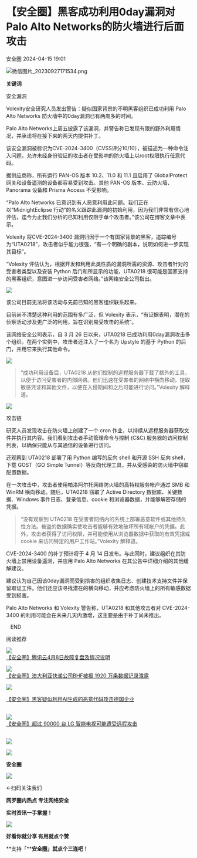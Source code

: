 #  【安全圈】黑客成功利用0day漏洞对Palo Alto Networks的防火墙进行后面攻击   
 安全圈   2024-04-15 19:01  
  
![](https://mmbiz.qpic.cn/sz_mmbiz_png/aBHpjnrGylgOvEXHviaXu1fO2nLov9bZ055v7s8F6w1DD1I0bx2h3zaOx0Mibd5CngBwwj2nTeEbupw7xpBsx27Q/640?wx_fmt=png&from=appmsg "微信图片_20230927171534.png")  
  
  
**关键词**  
  
  
  
安全漏洞  
  
  
Volexity安全研究人员发出警告：疑似国家背景的不明黑客组织已成功利用 Palo Alto Networks 防火墙中的0day漏洞已有两周多的时间。  
  
Palo Alto Networks上周五披露了该漏洞，并警告称已发现有限的野外利用情况，并承诺将在接下来的两天内提供补丁。  
  
该安全漏洞被标识为CVE-2024-3400（CVSS评分10/10），被描述为一种命令注入问题，允许未经身份验证的攻击者在受影响的防火墙上以root权限执行任意代码。   
  
据供应商称，所有运行 PAN-OS 版本 10.2、11.0 和 11.1 且启用了 GlobalProtect 网关和设备遥测的设备都容易受到攻击。其他 PAN-OS 版本、云防火墙、Panorama 设备和 Prisma Access 不受影响。  
  
“Palo Alto Networks 已意识到有人恶意利用此问题。我们正在以“MidnightEclipse 行动”的名义跟踪此漏洞的初始利用，因为我们非常有信心地评估，迄今为止我们分析的已知利用仅限于单个攻击者。”该公司在博客文章中表示。  
  
Volexity 将CVE-2024-3400 漏洞归因于一个有国家背景的黑客，追踪编号为“UTA0218”，攻击者似乎能力很强，“有一个明确的剧本，说明如何进一步实现其目标”。  
  
“Volexity 评估认为，根据开发和利用此类性质的漏洞所需的资源、攻击者针对的受害者类型以及安装 Python 后门和所显示的功能，UTA0218 很可能是国家支持的黑客组织，意图进一步访问受害者网络。”该网络安全公司指出。  
  
![](https://mmbiz.qpic.cn/sz_mmbiz_png/aBHpjnrGylhL7AkAic8rrvibTc7lyAaIfhLSBNbgcXfHwLHo0MfvKibwgHXpYicIQAHSl0VwZCS7icaH2eMicNiaOcpgw/640?wx_fmt=png&from=appmsg "")  
  
该公司目前无法将该活动与先前已知的黑客组织联系起来。  
  
目前尚不清楚这种利用的范围有多广泛，但 Volexity 表示，“有证据表明，潜在的侦察活动涉及更广泛的利用，旨在识别易受攻击的系统”。  
  
该网络安全公司表示，自 3 月 26 日以来，UTA0218 已成功利用0day漏洞攻击多个组织。在两个实例中，攻击者还注入了一个名为 Upstyle 的基于 Python 的后门，并用它来执行其他命令。  
  
![](https://mmbiz.qpic.cn/sz_mmbiz_png/aBHpjnrGylhL7AkAic8rrvibTc7lyAaIfhm4MDsKSGbAIGeAfgoqiclkkZtF7lCOcRjyiapGiah81bPa78JIhtIcFFQ/640?wx_fmt=png&from=appmsg "")  
> “成功利用设备后，UTA0218 从他们控制的远程服务器下载了额外的工具，以便于访问受害者的内部网络。他们迅速在受害者的网络中横向移动，提取敏感凭证和其他文件，以便在入侵期间和之后可能进行访问。”Volexity 解释道。  
  
  
![](https://mmbiz.qpic.cn/sz_mmbiz_png/aBHpjnrGylhL7AkAic8rrvibTc7lyAaIfhlfVibakR3VX1YYicmtEDRMN2Srl9IObBbq8o8pIMsz41SWY8UZw2RjibA/640?wx_fmt=png&from=appmsg "")  
  
攻击链  
  
研究人员发现攻击在防火墙上创建了一个 cron 作业，以持续从远程服务器获取文件并执行其内容。我们看到攻击者手动管理命令与控制 (C&C) 服务器的访问控制列表，以确保只能从与其通信的设备进行访问。  
  
还观察到 UTA0218 部署了用 Python 编写的反向 shell 和开源 SSH 反向 shell，下载 GOST（GO Simple Tunnel）等反向代理工具，并从受感染的防火墙中窃取配置数据。  
  
在一次攻击中，攻击者使用帕洛阿尔托网络防火墙的高特权服务帐户通过 SMB 和 WinRM 横向移动。随后，UTA0218 窃取了 Active Directory 数据库、关键数据、Windows 事件日志、登录信息、cookie 和浏览器数据，并能够解密存储的凭据。  
> “没有观察到 UTA0218 在受害者网络内的系统上部署恶意软件或其他持久性方法。被盗的数据确实使攻击者能够有效地破坏所有域帐户的凭据。此外，攻击者获得了访问权限，并可能使用从浏览器数据中获取的有效凭据或 cookie 来访问特定的用户工作站。”Volexity 解释道。  
  
  
CVE-2024-3400 的补丁预计将于 4 月 14 日发布。与此同时，建议组织在其防火墙上禁用设备遥测，并应用 Palo Alto Networks 在其公告中详细介绍的其他缓解建议。  
  
建议认为自己因该0day漏洞而受到损害的组织收集日志、创建技术支持文件并保留取证工件。他们还应该寻找潜在的横向移动，并应考虑防火墙上的所有敏感数据受到损害。  
  
Palo Alto Networks 和 Volexity 警告称，UTA0218 和其他攻击者对 CVE-2024-3400 的利用可能会在未来几天内激增，这主要是由于补丁尚未推出。  
  
  
   END    
  
  
阅读推荐  
  
  
![](https://mmbiz.qpic.cn/sz_mmbiz_png/67ufDnLOiaDQOlamot2a41KdK4MQEqysnKxdYsvvGuBiaiczpicYGfTmntp6ylwB0iaicQ4sI7ZRqHgwttkIAIOpsjLQ/640?wx_fmt=png "")  
[【安全圈】腾讯云4月8日故障复盘及情况说明](http://mp.weixin.qq.com/s?__biz=MzIzMzE4NDU1OQ==&mid=2652057945&idx=1&sn=7d4e58dc59b48007cf2f2b44725b4700&chksm=f36e1d19c419940fbdf8d97ceed0f0f0eae365243b1443574571f47385a2f36eb468872f3d5c&scene=21#wechat_redirect)  
  
  
  
![](https://mmbiz.qpic.cn/sz_mmbiz_jpg/aBHpjnrGylhL7AkAic8rrvibTc7lyAaIfhcNDJfT5LEuSCKf9omwjgTxq8fvdoxZ9GEArthWUwjGmc34yxcTyLwQ/640?wx_fmt=jpeg "")  
[【安全圈】澳大利亚快递公司BHF被报 1920 万条数据记录泄露](http://mp.weixin.qq.com/s?__biz=MzIzMzE4NDU1OQ==&mid=2652057945&idx=2&sn=5d97c534958dc5991c0b82ec142cc254&chksm=f36e1d19c419940fe427070361a32632f5c6929440931968828be2ad5532c644dcae75934e4f&scene=21#wechat_redirect)  
  
  
  
![](https://mmbiz.qpic.cn/sz_mmbiz_jpg/aBHpjnrGylhjsWthx1pmxrXYap655WFBXBRBfVibXHJ1tiaRICIoNibmgibI9n2ywqTrrSQWWicNmV0flclF3mRIAqw/640?wx_fmt=jpeg "")  
  
[【安全圈】黑客疑似利用AI生成的恶意代码攻击德国企业](http://mp.weixin.qq.com/s?__biz=MzIzMzE4NDU1OQ==&mid=2652057945&idx=3&sn=226b53efad7b4c3242ef662ae6d6db2e&chksm=f36e1d19c419940fa597869e343e2b5f67e19dc53bfac1decfd21567fa6795636e0cec3411be&scene=21#wechat_redirect)  
       
  
  
![](https://mmbiz.qpic.cn/sz_mmbiz_jpg/aBHpjnrGylhjsWthx1pmxrXYap655WFBzyCEmROCuBgtVvk07P3SphaHFnT9ncrZzfEibhdBbt0WEHgjRfVjoWg/640?wx_fmt=jpeg "")  
[【安全圈】超过 90000 台 LG 智能电视可能遭受远程攻击](http://mp.weixin.qq.com/s?__biz=MzIzMzE4NDU1OQ==&mid=2652057945&idx=4&sn=1c7a9479f516f7459b49cfcbc1efa98f&chksm=f36e1d19c419940faa138ed78ae1bea5caa1277016ac32fb0cc58606128ce3c8bef1e3ae32f7&scene=21#wechat_redirect)  
         
  
  
  
  
  
![](https://mmbiz.qpic.cn/mmbiz_gif/aBHpjnrGylgeVsVlL5y1RPJfUdozNyCEft6M27yliapIdNjlcdMaZ4UR4XxnQprGlCg8NH2Hz5Oib5aPIOiaqUicDQ/640?wx_fmt=gif "")  
  
  
  
![](https://mmbiz.qpic.cn/mmbiz_png/aBHpjnrGylgeVsVlL5y1RPJfUdozNyCEDQIyPYpjfp0XDaaKjeaU6YdFae1iagIvFmFb4djeiahnUy2jBnxkMbaw/640?wx_fmt=png "")  
  
**安全圈**  
  
![](https://mmbiz.qpic.cn/mmbiz_gif/aBHpjnrGylgeVsVlL5y1RPJfUdozNyCEft6M27yliapIdNjlcdMaZ4UR4XxnQprGlCg8NH2Hz5Oib5aPIOiaqUicDQ/640?wx_fmt=gif "")  
  
  
←扫码关注我们  
  
**网罗圈内热点 专注网络安全**  
  
**实时资讯一手掌握！**  
  
  
![](https://mmbiz.qpic.cn/mmbiz_gif/aBHpjnrGylgeVsVlL5y1RPJfUdozNyCE3vpzhuku5s1qibibQjHnY68iciaIGB4zYw1Zbl05GQ3H4hadeLdBpQ9wEA/640?wx_fmt=gif "")  
  
**好看你就分享 有用就点个赞**  
  
**支持「****安全圈」就点个三连吧！**  
  
